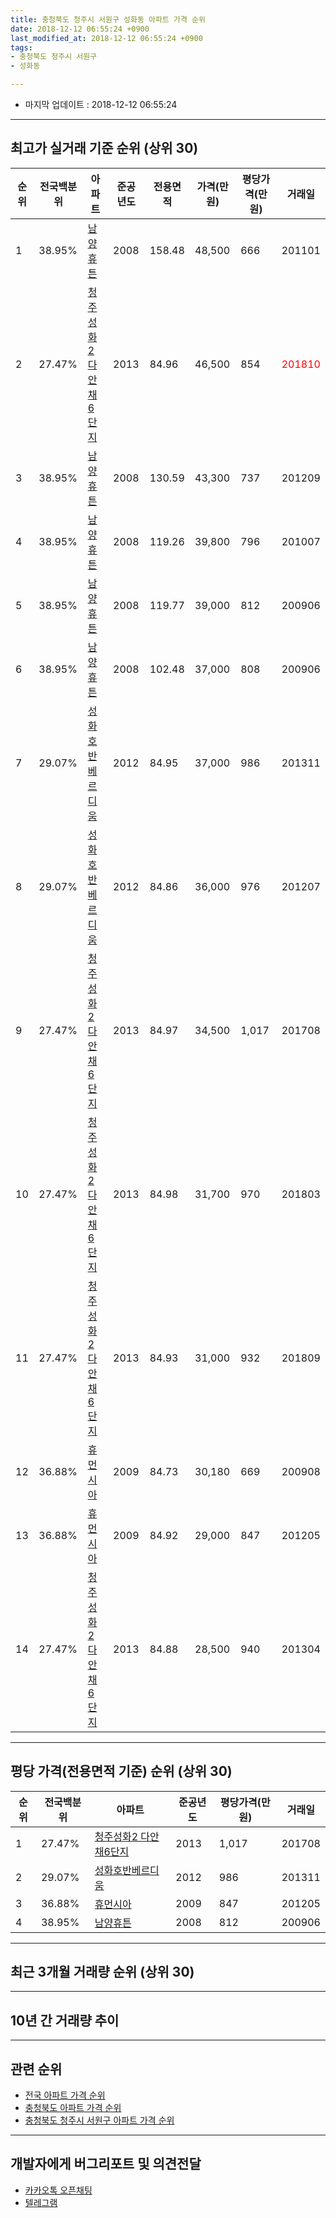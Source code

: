 ```yaml
---
title: 충청북도 청주시 서원구 성화동 아파트 가격 순위
date: 2018-12-12 06:55:24 +0900
last_modified_at: 2018-12-12 06:55:24 +0900
tags:
- 충청북도 청주시 서원구
- 성화동

---
```


* 마지막 업데이트 : 2018-12-12 06:55:24

---

## 최고가 실거래 기준 순위 (상위 30)


|순위|전국백분위|아파트|준공년도|전용면적|가격(만원)|평당가격(만원)|거래일|
|---|---|---|---|---|---|---|---|
|1|38.95%|[남양휴튼](https://search.naver.com/search.naver?query=%EC%B6%A9%EC%B2%AD%EB%B6%81%EB%8F%84+%EC%B2%AD%EC%A3%BC%EC%8B%9C+%EC%84%9C%EC%9B%90%EA%B5%AC+%EC%84%B1%ED%99%94%EB%8F%99+%EB%82%A8%EC%96%91%ED%9C%B4%ED%8A%BC)|2008|158.48|48,500|666|201101|
|2|27.47%|[청주성화2 다안채6단지](https://search.naver.com/search.naver?query=%EC%B6%A9%EC%B2%AD%EB%B6%81%EB%8F%84+%EC%B2%AD%EC%A3%BC%EC%8B%9C+%EC%84%9C%EC%9B%90%EA%B5%AC+%EC%84%B1%ED%99%94%EB%8F%99+%EC%B2%AD%EC%A3%BC%EC%84%B1%ED%99%942+%EB%8B%A4%EC%95%88%EC%B1%846%EB%8B%A8%EC%A7%80)|2013|84.96|46,500|854|<span style="color:red">201810</span>|
|3|38.95%|[남양휴튼](https://search.naver.com/search.naver?query=%EC%B6%A9%EC%B2%AD%EB%B6%81%EB%8F%84+%EC%B2%AD%EC%A3%BC%EC%8B%9C+%EC%84%9C%EC%9B%90%EA%B5%AC+%EC%84%B1%ED%99%94%EB%8F%99+%EB%82%A8%EC%96%91%ED%9C%B4%ED%8A%BC)|2008|130.59|43,300|737|201209|
|4|38.95%|[남양휴튼](https://search.naver.com/search.naver?query=%EC%B6%A9%EC%B2%AD%EB%B6%81%EB%8F%84+%EC%B2%AD%EC%A3%BC%EC%8B%9C+%EC%84%9C%EC%9B%90%EA%B5%AC+%EC%84%B1%ED%99%94%EB%8F%99+%EB%82%A8%EC%96%91%ED%9C%B4%ED%8A%BC)|2008|119.26|39,800|796|201007|
|5|38.95%|[남양휴튼](https://search.naver.com/search.naver?query=%EC%B6%A9%EC%B2%AD%EB%B6%81%EB%8F%84+%EC%B2%AD%EC%A3%BC%EC%8B%9C+%EC%84%9C%EC%9B%90%EA%B5%AC+%EC%84%B1%ED%99%94%EB%8F%99+%EB%82%A8%EC%96%91%ED%9C%B4%ED%8A%BC)|2008|119.77|39,000|812|200906|
|6|38.95%|[남양휴튼](https://search.naver.com/search.naver?query=%EC%B6%A9%EC%B2%AD%EB%B6%81%EB%8F%84+%EC%B2%AD%EC%A3%BC%EC%8B%9C+%EC%84%9C%EC%9B%90%EA%B5%AC+%EC%84%B1%ED%99%94%EB%8F%99+%EB%82%A8%EC%96%91%ED%9C%B4%ED%8A%BC)|2008|102.48|37,000|808|200906|
|7|29.07%|[성화호반베르디움](https://search.naver.com/search.naver?query=%EC%B6%A9%EC%B2%AD%EB%B6%81%EB%8F%84+%EC%B2%AD%EC%A3%BC%EC%8B%9C+%EC%84%9C%EC%9B%90%EA%B5%AC+%EC%84%B1%ED%99%94%EB%8F%99+%EC%84%B1%ED%99%94%ED%98%B8%EB%B0%98%EB%B2%A0%EB%A5%B4%EB%94%94%EC%9B%80)|2012|84.95|37,000|986|201311|
|8|29.07%|[성화호반베르디움](https://search.naver.com/search.naver?query=%EC%B6%A9%EC%B2%AD%EB%B6%81%EB%8F%84+%EC%B2%AD%EC%A3%BC%EC%8B%9C+%EC%84%9C%EC%9B%90%EA%B5%AC+%EC%84%B1%ED%99%94%EB%8F%99+%EC%84%B1%ED%99%94%ED%98%B8%EB%B0%98%EB%B2%A0%EB%A5%B4%EB%94%94%EC%9B%80)|2012|84.86|36,000|976|201207|
|9|27.47%|[청주성화2 다안채6단지](https://search.naver.com/search.naver?query=%EC%B6%A9%EC%B2%AD%EB%B6%81%EB%8F%84+%EC%B2%AD%EC%A3%BC%EC%8B%9C+%EC%84%9C%EC%9B%90%EA%B5%AC+%EC%84%B1%ED%99%94%EB%8F%99+%EC%B2%AD%EC%A3%BC%EC%84%B1%ED%99%942+%EB%8B%A4%EC%95%88%EC%B1%846%EB%8B%A8%EC%A7%80)|2013|84.97|34,500|1,017|201708|
|10|27.47%|[청주성화2 다안채6단지](https://search.naver.com/search.naver?query=%EC%B6%A9%EC%B2%AD%EB%B6%81%EB%8F%84+%EC%B2%AD%EC%A3%BC%EC%8B%9C+%EC%84%9C%EC%9B%90%EA%B5%AC+%EC%84%B1%ED%99%94%EB%8F%99+%EC%B2%AD%EC%A3%BC%EC%84%B1%ED%99%942+%EB%8B%A4%EC%95%88%EC%B1%846%EB%8B%A8%EC%A7%80)|2013|84.98|31,700|970|201803|
|11|27.47%|[청주성화2 다안채6단지](https://search.naver.com/search.naver?query=%EC%B6%A9%EC%B2%AD%EB%B6%81%EB%8F%84+%EC%B2%AD%EC%A3%BC%EC%8B%9C+%EC%84%9C%EC%9B%90%EA%B5%AC+%EC%84%B1%ED%99%94%EB%8F%99+%EC%B2%AD%EC%A3%BC%EC%84%B1%ED%99%942+%EB%8B%A4%EC%95%88%EC%B1%846%EB%8B%A8%EC%A7%80)|2013|84.93|31,000|932|201809|
|12|36.88%|[휴먼시아](https://search.naver.com/search.naver?query=%EC%B6%A9%EC%B2%AD%EB%B6%81%EB%8F%84+%EC%B2%AD%EC%A3%BC%EC%8B%9C+%EC%84%9C%EC%9B%90%EA%B5%AC+%EC%84%B1%ED%99%94%EB%8F%99+%ED%9C%B4%EB%A8%BC%EC%8B%9C%EC%95%84)|2009|84.73|30,180|669|200908|
|13|36.88%|[휴먼시아](https://search.naver.com/search.naver?query=%EC%B6%A9%EC%B2%AD%EB%B6%81%EB%8F%84+%EC%B2%AD%EC%A3%BC%EC%8B%9C+%EC%84%9C%EC%9B%90%EA%B5%AC+%EC%84%B1%ED%99%94%EB%8F%99+%ED%9C%B4%EB%A8%BC%EC%8B%9C%EC%95%84)|2009|84.92|29,000|847|201205|
|14|27.47%|[청주성화2 다안채6단지](https://search.naver.com/search.naver?query=%EC%B6%A9%EC%B2%AD%EB%B6%81%EB%8F%84+%EC%B2%AD%EC%A3%BC%EC%8B%9C+%EC%84%9C%EC%9B%90%EA%B5%AC+%EC%84%B1%ED%99%94%EB%8F%99+%EC%B2%AD%EC%A3%BC%EC%84%B1%ED%99%942+%EB%8B%A4%EC%95%88%EC%B1%846%EB%8B%A8%EC%A7%80)|2013|84.88|28,500|940|201304|


---

## 평당 가격(전용면적 기준) 순위 (상위 30)


|순위|전국백분위|아파트|준공년도|평당가격(만원)|거래일|
|---|---|---|---|---|---|
|1|27.47%|[청주성화2 다안채6단지](https://search.naver.com/search.naver?query=%EC%B6%A9%EC%B2%AD%EB%B6%81%EB%8F%84+%EC%B2%AD%EC%A3%BC%EC%8B%9C+%EC%84%9C%EC%9B%90%EA%B5%AC+%EC%84%B1%ED%99%94%EB%8F%99+%EC%B2%AD%EC%A3%BC%EC%84%B1%ED%99%942+%EB%8B%A4%EC%95%88%EC%B1%846%EB%8B%A8%EC%A7%80)|2013|1,017|201708|
|2|29.07%|[성화호반베르디움](https://search.naver.com/search.naver?query=%EC%B6%A9%EC%B2%AD%EB%B6%81%EB%8F%84+%EC%B2%AD%EC%A3%BC%EC%8B%9C+%EC%84%9C%EC%9B%90%EA%B5%AC+%EC%84%B1%ED%99%94%EB%8F%99+%EC%84%B1%ED%99%94%ED%98%B8%EB%B0%98%EB%B2%A0%EB%A5%B4%EB%94%94%EC%9B%80)|2012|986|201311|
|3|36.88%|[휴먼시아](https://search.naver.com/search.naver?query=%EC%B6%A9%EC%B2%AD%EB%B6%81%EB%8F%84+%EC%B2%AD%EC%A3%BC%EC%8B%9C+%EC%84%9C%EC%9B%90%EA%B5%AC+%EC%84%B1%ED%99%94%EB%8F%99+%ED%9C%B4%EB%A8%BC%EC%8B%9C%EC%95%84)|2009|847|201205|
|4|38.95%|[남양휴튼](https://search.naver.com/search.naver?query=%EC%B6%A9%EC%B2%AD%EB%B6%81%EB%8F%84+%EC%B2%AD%EC%A3%BC%EC%8B%9C+%EC%84%9C%EC%9B%90%EA%B5%AC+%EC%84%B1%ED%99%94%EB%8F%99+%EB%82%A8%EC%96%91%ED%9C%B4%ED%8A%BC)|2008|812|200906|


---

## 최근 3개월 거래량 순위 (상위 30)


<div style="width:100%;">
    <canvas id="deal_count_ranking" height="250"></canvas>
</div>


<script>
new Chart(document.getElementById("deal_count_ranking"), {
    type: 'horizontalBar',
    data: {
        labels: ['성화호반베르디움', '청주성화2 다안채6단지'],
        datasets: [{
            label: '실거래 수',
            data: [1, 1],
            borderColor: "rgba(255, 0, 128, 1)",
            backgroundColor: "rgba(255, 0, 128, 0.5)",
            fill: false,
        }]
    },
    options: {
        responsive: true,
        title: {
            display: true,
            text: '최근 3개월 거래량 순위'
        },
        tooltips: {
            mode: 'index',
            intersect: false,
            callbacks: {
                title: function(tooltipItems, data) {
                    return "실거래 수:";
                },
                label: function(tooltipItem, data) {
                    return data.labels[tooltipItem.index] + ": " + tooltipItem.xLabel;
                }
            }
        },
        hover: {
            mode: 'nearest',
            intersect: true
        },
        scales: {
            xAxes: [{
                display: true,
                scaleLabel: {
                    display: true,
                    labelString: '실거래 수'
                },
                ticks: {
                    suggestedMin: 0,
                }
            }],
            yAxes: [{
                display: true,
                ticks: {
                    autoSkip: false,
                    callback: function(value, index, values) {
                        if (value.length > 15)
                            return value.substr(0, 13) + "...";
                        else
                            return value;
                    }
                },
                scaleLabel: {
                    display: false,
                }
            }]
        }
    }
});

</script>


---

## 10년 간 거래량 추이


<div style="width:100%;">
    <canvas id="deal_progress" height="250"></canvas>
</div>

<script>
new Chart(document.getElementById("deal_progress"), {
    type: 'line',
    data: {
        labels: ['200812','200901','200902','200903','200904','200905','200906','200907','200908','200909','200910','200911','200912','201001','201002','201003','201004','201005','201006','201007','201008','201009','201010','201011','201012','201101','201102','201103','201104','201105','201106','201107','201108','201109','201110','201111','201112','201201','201202','201203','201204','201205','201206','201207','201208','201209','201210','201211','201212','201301','201302','201303','201304','201305','201306','201307','201308','201309','201310','201311','201312','201401','201402','201403','201404','201405','201406','201407','201408','201409','201410','201411','201412','201501','201502','201503','201504','201505','201506','201507','201508','201509','201510','201511','201512','201601','201602','201603','201604','201605','201606','201607','201608','201609','201610','201611','201612','201701','201702','201703','201704','201705','201706','201707','201708','201709','201710','201711','201712','201801','201802','201803','201804','201805','201806','201807','201808','201809','201810','201811','201812'],
        datasets: [{
            label: '실거래 수',
            pointRadius: 1,
            data: [1, 0, 0, 2, 7, 4, 7, 8, 8, 7, 4, 5, 4, 8, 4, 7, 1, 2, 1, 5, 5, 2, 3, 3, 2, 4, 7, 4, 2, 7, 10, 8, 3, 9, 12, 5, 2, 1, 2, 7, 3, 6, 4, 12, 1, 8, 10, 6, 3, 6, 8, 8, 9, 17, 10, 12, 7, 17, 17, 10, 10, 6, 19, 16, 16, 13, 11, 15, 8, 11, 4, 9, 7, 14, 13, 19, 7, 7, 11, 8, 6, 10, 8, 7, 5, 6, 1, 5, 9, 18, 4, 8, 13, 12, 16, 8, 5, 6, 10, 7, 6, 17, 19, 13, 14, 14, 21, 9, 8, 5, 2, 10, 6, 1, 5, 5, 2, 8, 1, 1, 0],
            borderColor: "rgba(255, 201, 14, 1)",
            backgroundColor: "rgba(255, 201, 14, 0.5)",
            fill: true,
        }]
    },
    options: {
        responsive: true,
        title: {
            display: true,
            text: '10년간 거래량 추이'
        },
        tooltips: {
            mode: 'index',
            intersect: false,
        },
        hover: {
            mode: 'nearest',
            intersect: true
        },
        scales: {
            xAxes: [{
                display: true,
                scaleLabel: {
                    display: true,
                    labelString: '년/월'
                }
            }],
            yAxes: [{
                display: true,
                ticks: {
                    suggestedMin: 0,
                },
                scaleLabel: {
                    display: true,
                    labelString: '실거래 수'
                }
            }]
        }
    }
});

</script>


---

## 관련 순위

- [전국 아파트 가격 순위](https://inasie.github.io/apt-ranking/전국)
- [충청북도 아파트 가격 순위](https://inasie.github.io/apt-ranking/충청북도)
- [충청북도 청주시 서원구 아파트 가격 순위](https://inasie.github.io/apt-ranking/충청북도-청주시-서원구)


---

## 개발자에게 버그리포트 및 의견전달

- [카카오톡 오픈채팅](https://open.kakao.com/o/gLJUAP4)
- [텔레그램](https://t.me/inasie)

